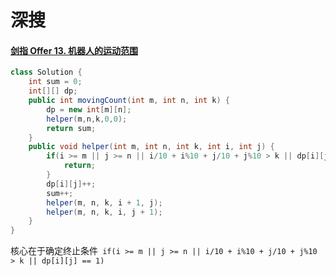 # 深搜

#### [剑指 Offer 13. 机器人的运动范围](https://leetcode-cn.com/problems/ji-qi-ren-de-yun-dong-fan-wei-lcof/)

```java
class Solution {
    int sum = 0;
    int[][] dp;
    public int movingCount(int m, int n, int k) {
        dp = new int[m][n];
        helper(m,n,k,0,0);
        return sum;
    }
    public void helper(int m, int n, int k, int i, int j) {
        if(i >= m || j >= n || i/10 + i%10 + j/10 + j%10 > k || dp[i][j] == 1){
            return;
        }
        dp[i][j]++;
        sum++;
        helper(m, n, k, i + 1, j);
        helper(m, n, k, i, j + 1);
    }
}
```

核心在于确定终止条件` if(i >= m || j >= n || i/10 + i%10 + j/10 + j%10 > k || dp[i][j] == 1)`

